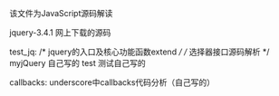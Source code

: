 该文件为JavaScript源码解读

jquery-3.4.1  网上下载的源码

test_jq:
/* jquery的入口及核心功能函数extend  */
/* 选择器接口源码解析 */ 
myjQuery	  自己写的
test 		  测试自己写的

callbacks: underscore中callbacks代码分析（自己写的）


